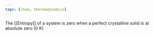 ```yaml
---
tags: [chem, thermodynamics]
---
```

The [[Entropy]] of a system is zero when a perfect crystalline solid is at absolute zero (0 K)